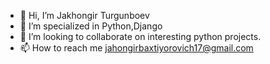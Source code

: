 - 👋 Hi, I’m Jakhongir Turgunboev
- 👀 I’m specialized in Python,Django
- 💞️ I’m looking to collaborate on interesting python projects.
- 📫 How to reach me jahongirbaxtiyorovich17@gmail.com

<!---
JakhongirTurgunboev/JakhongirTurgunboev is a ✨ special ✨ repository because its `README.md` (this file) appears on your GitHub profile.
You can click the Preview link to take a look at your changes.
--->
